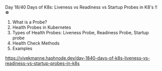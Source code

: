 Day 18/40 Days of K8s: Liveness vs Readiness vs Startup Probes in K8's !! ☸️

1. What is a Probe?
2. Health Probes in Kubernetes
3. Types of Health Probes: Liveness Probe, Readiness Probe, Startup probe
4. Health Check Methods
5. Examples 

https://vivekmanne.hashnode.dev/day-1840-days-of-k8s-liveness-vs-readiness-vs-startup-probes-in-k8s